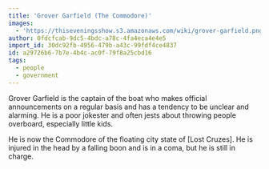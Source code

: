```yaml
---
title: 'Grover Garfield (The Commodore)'
images:
  - 'https://thiseveningsshow.s3.amazonaws.com/wiki/grover-garfield.png'
author: 0fdcfcab-9dc5-4bdc-a78c-4fa4eca4e4e5
import_id: 30dc92fb-4956-479b-a43c-99fdf4ce4837
id: a29726b6-7b7e-4b4c-ac0f-79f8a25cbd16
tags:
  - people
  - government
---
```

Grover Garfield is the captain of the boat who makes official announcements on a regular basis and has a tendency to be unclear and alarming. He is a poor jokester and often jests about throwing people overboard, especially little kids.

He is now the Commodore of the floating city state of [Lost Cruzes]. He is injured in the head by a falling boon and is in a coma, but he is still in charge.
